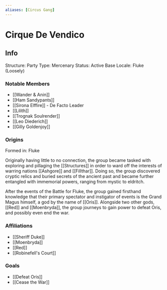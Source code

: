 ```yaml
---
aliases: [Circus Gang]
---
```


# Cirque De Vendico

## Info
Structure: Party
Type: Mercenary
Status: Active
Base Locale: Fluke (Loosely)

### Notable Members
+ [[Wander & Anin]]
+ [[Ham Sandypants]]
+ [[Sirona Elffire]] - De Facto Leader
+ [[Lilith]]
+ [[Trognak Soulrender]]
+ [[Leo Diederich]]
+ [[Gilly Goldenjoy]]

### Origins
Formed in: Fluke

Originally having little to no connection, the group became tasked with exploring and pillaging the [[Structures]] in order to ward off the interests of warring nations [[Ashgore]] and [[Fillthar]]. Doing so, the group discovered cryptic relics and buried secrets of the ancient past and became further entangled with immemorial powers, ranging from mystic to eldritch. 

After the events of the Battle for Fluke, the group gained firsthand knowledge that their primary spectator and instigator of events is the Grand Magus himself, a god by the name of [[Oris]]. 
Alongside two other gods, [[Red]] and [[Moenbryda]], the group journeys to gain power to defeat Oris, and possibly even end the war.

### Affiliations
+ [[Sheriff Duke]]
+ [[Moenbryda]]
+ [[Red]]
+ [[Robinefell's Court]]

### Goals
- [[Defeat Oris]]
- [[Cease the War]]
